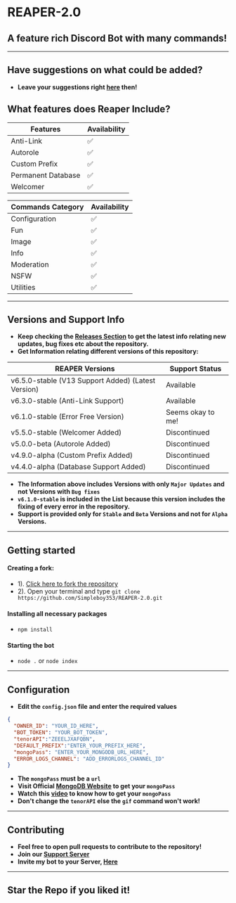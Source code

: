#               REAPER-2.0

## A feature rich Discord Bot with many commands!

---
## Have suggestions on what could be added?
- **Leave your suggestions right [here](https://github.com/Simpleboy353/REAPER-2.0/issues/15) then!**

## What features does Reaper Include?

| Features             | Availability |
| -------------------- | ------------ |
| Anti-Link            |     ✅       |
| Autorole             |     ✅       |
| Custom Prefix        |     ✅       |
| Permanent Database   |     ✅       |
| Welcomer             |     ✅       |

| Commands Category      | Availability |
| ---------------------- | ------------ |
| Configuration          |     ✅       |
| Fun                    |     ✅       |
| Image                  |     ✅       |
| Info                   |     ✅       |
| Moderation             |     ✅       |
| NSFW                   |     ✅       |
| Utilities              |     ✅       |

---

## Versions and Support Info
- **Keep checking the [Releases Section](https://github.com/Simpleboy353/REAPER-2.0/releases) to get the latest info relating new updates, bug fixes etc about the repository.**
- **Get Information relating different versions of this repository:**

|              REAPER Versions                           | Support Status |
| ------------------------------------------------------ | -------------- |
| v6.5.0-stable (V13 Support Added) (Latest Version)     |       Available       |
| v6.3.0-stable (Anti-Link Support)                      |       Available       
| v6.1.0-stable (Error Free Version)                     |       Seems okay to me!       |
| v5.5.0-stable (Welcomer Added)                         |       Discontinued       |
| v5.0.0-beta (Autorole Added)                           |       Discontinued       |
| v4.9.0-alpha (Custom Prefix Added)                     |       Discontinued       |
| v4.4.0-alpha (Database Support Added)                  |       Discontinued       |

- **The Information above includes Versions with only `Major Updates` and not Versions with `Bug fixes`**
- **`v6.1.0-stable` is included in the List because this version includes the fixing of every error in the repository.**
- **Support is provided only for `Stable` and `Beta` Versions and not for `Alpha` Versions.**

---

## Getting started
#### Creating a fork:
- 1). [Click here to fork the repository](https://github.com/Simpleboy353/REAPER-2.0)
- 2). Open your terminal and type `git clone https://github.com/Simpleboy353/REAPER-2.0.git`
#### Installing all necessary packages
- `npm install`
#### Starting the bot
- `node .` or `node index` 

---

## Configuration
- **Edit the `config.json` file and enter the  required values**
```json
{
  "OWNER_ID": "YOUR_ID_HERE",
  "BOT_TOKEN": "YOUR_BOT_TOKEN",
  "tenorAPI":"ZEEELJXAFQBN",
  "DEFAULT_PREFIX":"ENTER_YOUR_PREFIX_HERE",
  "mongoPass": "ENTER_YOUR_MONGODB_URL_HERE",
  "ERROR_LOGS_CHANNEL": "ADD_ERRORLOGS_CHANNEL_ID"
}
```
- **The `mongoPass` must be a `url`**
- **Visit Official [MongoDB Website](https://mongodb.com) to get your `mongoPass`**
- **Watch this [video](https://youtu.be/pf-8KA8td88) to know how to get your `mongoPass`**
- **Don't change the `tenorAPI` else the `gif` command won't work!**

---

## Contributing
- **Feel free to open pull requests to contribute to the repository!**
- **Join our [Support Server](https://infinitybot.tk/support)**
- **Invite my bot to your Server, [Here](https://infinitybot.tk/invite)**

---

## Star the Repo if you liked it!
